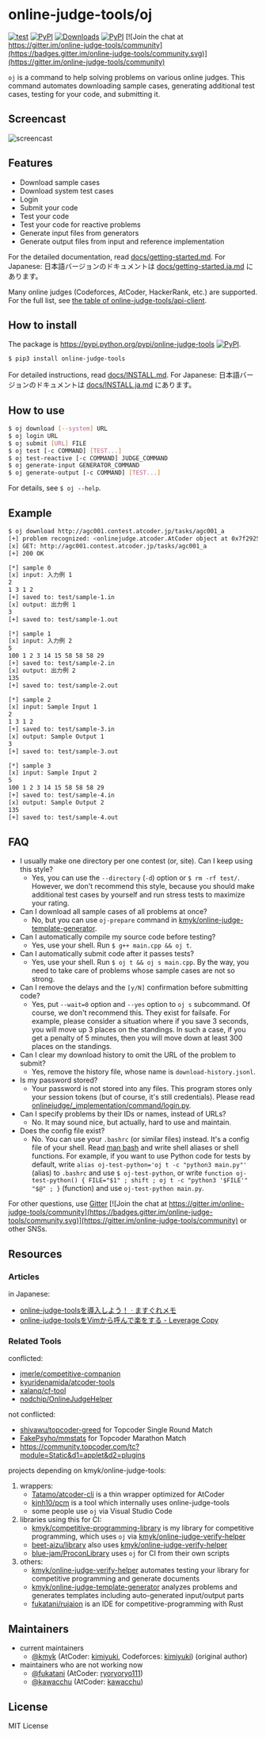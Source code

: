# online-judge-tools/oj

[![test](https://github.com/online-judge-tools/oj/workflows/test/badge.svg)](https://github.com/online-judge-tools/oj/actions)
[![PyPI](https://img.shields.io/pypi/v/online-judge-tools.svg)](https://pypi.python.org/pypi/online-judge-tools)
[![Downloads](https://pepy.tech/badge/online-judge-tools)](https://pepy.tech/project/online-judge-tools)
[![PyPI](https://img.shields.io/pypi/l/online-judge-tools.svg)](https://github.com/kmyk/online-judge-tools/blob/master/LICENSE)
[![Join the chat at https://gitter.im/online-judge-tools/community](https://badges.gitter.im/online-judge-tools/community.svg)](https://gitter.im/online-judge-tools/community)

`oj` is a command to help solving problems on various online judges. This command automates downloading sample cases, generating additional test cases, testing for your code, and submitting it.

## Screencast

![screencast](https://user-images.githubusercontent.com/2203128/34708715-568b13c0-f557-11e7-97ef-9f6b646e4776.gif)

## Features

-   Download sample cases
-   Download system test cases
-   Login
-   Submit your code
-   Test your code
-   Test your code for reactive problems
-   Generate input files from generators
-   Generate output files from input and reference implementation

For the detailed documentation, read [docs/getting-started.md](https://github.com/online-judge-tools/oj/blob/master/docs/getting-started.md).
For Japanese: 日本語バージョンのドキュメントは [docs/getting-started.ja.md](https://github.com/online-judge-tools/oj/blob/master/docs/getting-started.ja.md) にあります。

Many online judges (Codeforces, AtCoder, HackerRank, etc.) are supported.
For the full list, see [the table of online-judge-tools/api-client](https://github.com/online-judge-tools/api-client#supported-websites).

## How to install

The package is <https://pypi.python.org/pypi/online-judge-tools> [![PyPI](https://img.shields.io/pypi/v/online-judge-tools.svg)](https://pypi.python.org/pypi/online-judge-tools).

``` sh
$ pip3 install online-judge-tools
```

For detailed instructions, read [docs/INSTALL.md](https://github.com/online-judge-tools/oj/blob/master/docs/INSTALL.md).
For Japanese: 日本語バージョンのドキュメントは [docs/INSTALL.ja.md](https://github.com/online-judge-tools/oj/blob/master/docs/INSTALL.ja.md) にあります。


## How to use

``` sh
$ oj download [--system] URL
$ oj login URL
$ oj submit [URL] FILE
$ oj test [-c COMMAND] [TEST...]
$ oj test-reactive [-c COMMAND] JUDGE_COMMAND
$ oj generate-input GENERATOR_COMMAND
$ oj generate-output [-c COMMAND] [TEST...]
```

For details, see `$ oj --help`.

## Example

``` sh
$ oj download http://agc001.contest.atcoder.jp/tasks/agc001_a
[+] problem recognized: <onlinejudge.atcoder.AtCoder object at 0x7f2925a5df60>
[x] GET: http://agc001.contest.atcoder.jp/tasks/agc001_a
[+] 200 OK

[*] sample 0
[x] input: 入力例 1
2
1 3 1 2
[+] saved to: test/sample-1.in
[x] output: 出力例 1
3
[+] saved to: test/sample-1.out

[*] sample 1
[x] input: 入力例 2
5
100 1 2 3 14 15 58 58 58 29
[+] saved to: test/sample-2.in
[x] output: 出力例 2
135
[+] saved to: test/sample-2.out

[*] sample 2
[x] input: Sample Input 1
2
1 3 1 2
[+] saved to: test/sample-3.in
[x] output: Sample Output 1
3
[+] saved to: test/sample-3.out

[*] sample 3
[x] input: Sample Input 2
5
100 1 2 3 14 15 58 58 58 29
[+] saved to: test/sample-4.in
[x] output: Sample Output 2
135
[+] saved to: test/sample-4.out
```

## FAQ

-   I usually make one directory per one contest (or, site). Can I keep using this style?
    -   Yes, you can use the `--directory` (`-d`) option or `$ rm -rf test/`. However, we don't recommend this style, because you should make additional test cases by yourself and run stress tests to maximize your rating.
-   Can I download all sample cases of all problems at once?
    -   No, but you can use `oj-prepare` command in [kmyk/online-judge-template-generator](https://github.com/kmyk/online-judge-template-generator).
-   Can I automatically compile my source code before testing?
    -   Yes, use your shell. Run `$ g++ main.cpp && oj t`.
-   Can I automatically submit code after it passes tests?
    -   Yes, use your shell. Run `$ oj t && oj s main.cpp`. By the way, you need to take care of problems whose sample cases are not so strong.
-   Can I remove the delays and the `[y/N]` confirmation before submitting code?
    -   Yes, put `--wait=0` option and `--yes` option to `oj s` subcommand. Of course, we don't recommend this. They exist for failsafe. For example, please consider a situation where if you save 3 seconds, you will move up 3 places on the standings. In such a case, if you get a penalty of 5 minutes, then you will move down at least 300 places on the standings.
-   Can I clear my download history to omit the URL of the problem to submit?
    -   Yes, remove the history file, whose name is `download-history.jsonl`.
-   Is my password stored?
    -   Your password is not stored into any files. This program stores only your session tokens (but of course, it's still credentials). Please read [onlinejudge/_implementation/command/login.py](https://github.com/kmyk/online-judge-tools/blob/master/onlinejudge/_implementation/command/login.py).
-   Can I specify problems by their IDs or names, instead of URLs?
    -   No. It may sound nice, but actually, hard to use and maintain.
-   Does the config file exist?
    -   No. You can use your `.bashrc` (or similar files) instead. It's a config file of your shell. Read [man bash](https://linux.die.net/man/1/bash) and write shell aliases or shell functions. For example, if you want to use Python code for tests by default, write `alias oj-test-python='oj t -c "python3 main.py"'` (alias) to `.bashrc` and use `$ oj-test-python`, or write `function oj-test-python() { FILE="$1" ; shift ; oj t -c "python3 '$FILE'" "$@" ; }` (function) and use `oj-test-python main.py`.

For other questions, use [Gitter](https://gitter.im/online-judge-tools/community) [![Join the chat at https://gitter.im/online-judge-tools/community](https://badges.gitter.im/online-judge-tools/community.svg)](https://gitter.im/online-judge-tools/community) or other SNSs.

## Resources

### Articles

in Japanese:

-   [online-judge-toolsを導入しよう！ &#183; ますぐれメモ](https://blog.masutech.work/posts/compro/oj-introduction/)
-   [online-judge-toolsをVimから呼んで楽をする - Leverage Copy](https://maguroguma.hatenablog.com/entry/2020/08/19/090000)

### Related Tools

conflicted:

-   [jmerle/competitive-companion](https://github.com/jmerle/competitive-companion)
-   [kyuridenamida/atcoder-tools](https://github.com/kyuridenamida/atcoder-tools)
-   [xalanq/cf-tool](https://github.com/xalanq/cf-tool)
-   [nodchip/OnlineJudgeHelper](https://github.com/nodchip/OnlineJudgeHelper)

not conflicted:

-   [shivawu/topcoder-greed](https://github.com/shivawu/topcoder-greed) for Topcoder Single Round Match
-   [FakePsyho/mmstats](https://github.com/FakePsyho/mmstats) for Topcoder Marathon Match
-   <https://community.topcoder.com/tc?module=Static&d1=applet&d2=plugins>

projects depending on kmyk/online-judge-tools:

1.  wrappers:
    -   [Tatamo/atcoder-cli](https://github.com/Tatamo/atcoder-cli) is a thin wrapper optimized for AtCoder
    -   [kjnh10/pcm](https://github.com/kjnh10/pcm) is a tool which internally uses online-judge-tools
    -   some people use `oj` via Visual Studio Code
1.  libraries using this for CI:
    -   [kmyk/competitive-programming-library](https://kmyk.github.io/competitive-programming-library/) is my library for competitive programming, which uses `oj` via [kmyk/online-judge-verify-helper](https://github.com/kmyk/online-judge-verify-helper)
    -   [beet-aizu/library](https://beet-aizu.github.io/library/) also uses [kmyk/online-judge-verify-helper](https://github.com/kmyk/online-judge-verify-helper)
    -   [blue-jam/ProconLibrary](https://github.com/blue-jam/ProconLibrary) uses `oj` for CI from their own scripts
1.  others:
    -   [kmyk/online-judge-verify-helper](https://github.com/kmyk/online-judge-verify-helper) automates testing your library for competitive programming and generate documents
    -   [kmyk/online-judge-template-generator](https://github.com/kmyk/online-judge-template-generator) analyzes problems and generates templates including auto-generated input/output parts
    -   [fukatani/rujaion](https://github.com/fukatani/rujaion) is an IDE for competitive-programming with Rust

## Maintainers

-   current maintainers
    -   [@kmyk](https://github.com/kmyk) (AtCoder: [kimiyuki](https://atcoder.jp/users/kimiyuki), Codeforces: [kimiyuki](https://codeforces.com/profile/kimiyuki)) (original author)
-   maintainers who are not working now
    -   [@fukatani](https://github.com/fukatani) (AtCoder: [ryoryoryo111](https://atcoder.jp/users/ryoryoryo111))
    -   [@kawacchu](https://github.com/kawacchu) (AtCoder: [kawacchu](https://atcoder.jp/users/kawacchu))

## License

MIT License
